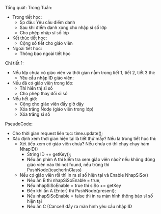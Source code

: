 Tổng quát: 
Trong Tuần: 

- Trong tiết học:
	+ 5p đầu: Yêu cầu điểm danh
	+ Sau khi điểm danh xong cho nhập sĩ số lớp
	+ Cho phép nhập sĩ số lớp
- Kết thúc tiết học:
	+ Cộng số tiết cho giáo viên
- Ngoài tiết học:
	+ Thông báo ngoài tiết học



Chi tiết 1:
- Nếu lớp chưa có giáo viên và thời gian nằm trong tiết 1, tiết 2, tiết 3 thì:
	+ Yêu cầu nhập ID giáo viên:
- Nếu đã có giáo viên trong lớp: 
	+ Thì hiển thị sĩ số
	+ Cho phép thay đổi sĩ số
- Nếu hết giờ:
	+ Cộng cho giáo viên đấy giờ dậy
	+ Xóa trắng Node (giáo viên trong lớp)
	+ Xóa trắng sĩ số

PseudoCode:
- Cho thời gian request liên tục: time.update();
- Xác định xem thời gian hiện tại là tiết thứ mấy? Nếu là trong tiết học thì: 
	+ Xét tiếp xem có giáo viên chưa? Nếu chưa có thì chạy chạy hàm NhapID()
		+ String ID += getKey();
		+ Nếu ấn phím A thì kiểm tra xem giáo viên nào? nếu không đúng giáo viên nào thì not found, nếu trùng thì PushNode(teacherInClass)
	+ Nếu có giáo viên rồi thì in ra sĩ số hiện tại và Enable NhapSiSo()
		+ Nếu ấn B thì nhapSiSoEnable = true;
		+ Nếu nhapSiSoEnable = true thì siSo += getKey
		+ Đến khi ấn A (Enter) thì PushNode(present);
		+ Nếu nhapSiSoEnable = false thì in ra màn hình thông báo sĩ số hiện tại	
		+ Nếu ấn C (Cancel) đẩy ra màn hình yêu cầu nhập ID


